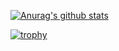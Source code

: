[![Anurag's github stats](https://github-readme-stats.vercel.app/api?username=zumikou1125&count_private=true&show_icons=true&theme=onedark)](https://github.com/anuraghazra/github-readme-stats)

[![trophy](https://github-profile-trophy.vercel.app/?username=zumikou1125&theme=onedark&column=7)](https://github.com/ryo-ma/github-profile-trophy)

<!--
**zumikou1125/zumikou1125** is a ✨ _special_ ✨ repository because its `README.md` (this file) appears on your GitHub profile.

Here are some ideas to get you started:

- 🔭 I’m currently working on ...
- 🌱 I’m currently learning ...
- 👯 I’m looking to collaborate on ...
- 🤔 I’m looking for help with ...
- 💬 Ask me about ...
- 📫 How to reach me: ...
- 😄 Pronouns: ...
- ⚡ Fun fact: ...
-->
